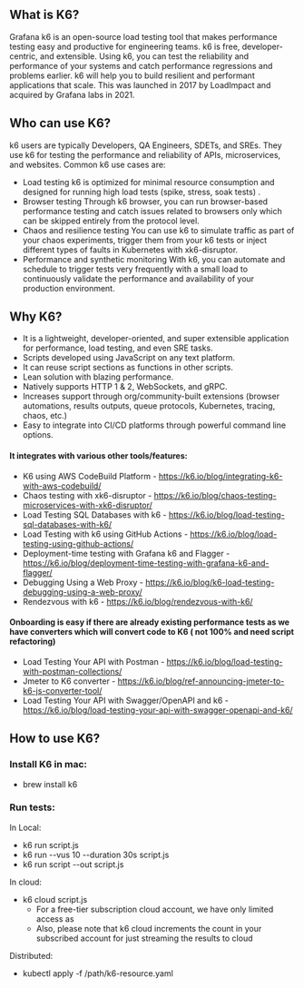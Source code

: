 ## What is K6?
Grafana k6 is an open-source load testing tool that makes performance testing easy and productive for engineering teams. k6 is free, developer-centric, and extensible.
Using k6, you can test the reliability and performance of your systems and catch performance regressions and problems earlier. k6 will help you to build resilient and performant applications that scale.
This was launched in 2017 by LoadImpact and acquired by Grafana labs in 2021.

## Who can use K6?
k6 users are typically Developers, QA Engineers, SDETs, and SREs. They use k6 for testing the performance and reliability of APIs, microservices, and websites. Common k6 use cases are:

- Load testing
k6 is optimized for minimal resource consumption and designed for running high load tests (spike, stress, soak tests) .
- Browser testing
Through k6 browser, you can run browser-based performance testing and catch issues related to browsers only which can be skipped entirely from the protocol level.
- Chaos and resilience testing
You can use k6 to simulate traffic as part of your chaos experiments, trigger them from your k6 tests or inject different types of faults in Kubernetes with xk6-disruptor.
- Performance and synthetic monitoring
With k6, you can automate and schedule to trigger tests very frequently with a small load to continuously validate the performance and availability of your production environment.

## Why K6?
- It is a lightweight, developer-oriented, and super extensible application for performance, load testing, and even SRE tasks.
- Scripts developed using JavaScript on any text platform.
- It can reuse script sections as functions in other scripts.
- Lean solution with blazing performance.
- Natively supports HTTP 1 & 2, WebSockets, and gRPC.
- Increases support through org/community-built extensions (browser automations, results outputs, queue protocols, Kubernetes, tracing, chaos, etc.)
- Easy to integrate into CI/CD platforms through powerful command line options.

#### It integrates with various other tools/features:

- K6 using AWS CodeBuild Platform - https://k6.io/blog/integrating-k6-with-aws-codebuild/
- Chaos testing with xk6-disruptor - https://k6.io/blog/chaos-testing-microservices-with-xk6-disruptor/
- Load Testing SQL Databases with k6 - https://k6.io/blog/load-testing-sql-databases-with-k6/
- Load Testing with k6 using GitHub Actions - https://k6.io/blog/load-testing-using-github-actions/
- Deployment-time testing with Grafana k6 and Flagger - https://k6.io/blog/deployment-time-testing-with-grafana-k6-and-flagger/
- Debugging Using a Web Proxy - https://k6.io/blog/k6-load-testing-debugging-using-a-web-proxy/
- Rendezvous with k6 - https://k6.io/blog/rendezvous-with-k6/

#### Onboarding is easy if there are already existing performance tests as we have converters which will convert code to K6 ( not 100% and need script refactoring)

- Load Testing Your API with Postman - https://k6.io/blog/load-testing-with-postman-collections/
- Jmeter to K6 converter - https://k6.io/blog/ref-announcing-jmeter-to-k6-js-converter-tool/
- Load Testing Your API with Swagger/OpenAPI and k6 - https://k6.io/blog/load-testing-your-api-with-swagger-openapi-and-k6/ 

## How to use K6?
### Install K6 in mac:
- brew install k6

### Run tests:

In Local:
- k6 run script.js
- k6 run --vus 10 --duration 30s script.js
- k6 run script --out script.js

In cloud:
- k6 cloud script.js
  - For a free-tier subscription cloud account, we have only limited access as
  - Also, please note that k6 cloud increments the count in your subscribed account for just streaming the results to cloud

Distributed:
- kubectl apply -f /path/k6-resource.yaml
